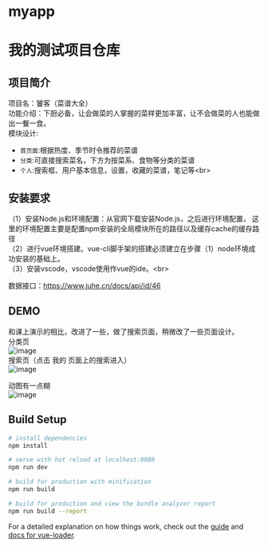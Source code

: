 
# myapp
我的测试项目仓库<br>
==================

项目简介
--------
项目名：饕客（菜谱大全）<br>
功能介绍：下厨必备，让会做菜的人掌握的菜样更加丰富，让不会做菜的人也能做出一餐一食。<br>
模块设计:<br>
* `首页面`:根据热度、季节时令推荐的菜谱<br>
* `分类`:可直接搜索菜名，下方为按菜系、食物等分类的菜谱<br>
* `个人`:搜索框、用户基本信息，设置，收藏的菜谱，笔记等\<br>

安装要求
-------
（1）安装Node.js和环境配置：从官网下载安装Node.js，之后进行环境配置，  这里的环境配置主要是配置npm安装的全局模块所在的路径以及缓存cache的缓存路径 <br>
（2）进行vue环境搭建。vue-cli脚手架的搭建必须建立在步骤（1）node环境成功安装的基础上。<br>
（3）安装vscode，vscode使用作vue的ide。\<br>

数据接口：https://www.juhe.cn/docs/api/id/46

DEMO
-----
和课上演示的相比，改进了一些，做了搜索页面，稍微改了一些页面设计。<br>
分类页<br>
![image](https://github.com/fettersss/myapp/blob/master/%E5%88%86%E7%B1%BB.jpg)<br>
搜索页（点击 我的 页面上的搜索进入）<br>
![image](https://github.com/fettersss/myapp/blob/master/%E6%90%9C%E7%B4%A2.jpg)<br>

动图有一点糊<br>
![image](https://github.com/fettersss/myapp/blob/master/%E6%88%91%E7%9A%84%E8%A7%86%E9%A2%91%7E2.gif)

## Build Setup

``` bash
# install dependencies
npm install

# serve with hot reload at localhost:8080
npm run dev

# build for production with minification
npm run build

# build for production and view the bundle analyzer report
npm run build --report
```

For a detailed explanation on how things work, check out the [guide](http://vuejs-templates.github.io/webpack/) and [docs for vue-loader](http://vuejs.github.io/vue-loader).
